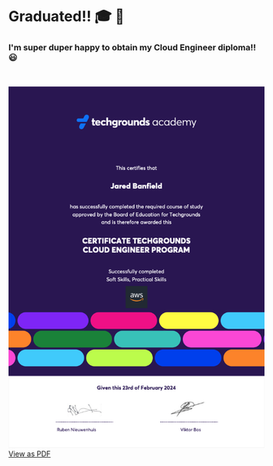 # Graduated!! 🎓 📜

### I'm super duper happy to obtain my Cloud Engineer diploma!! 😃  
<br> 

![diploma](/11_GRADUATED!!/Jared-Banfield-TG-diploma.png)<br>
[View as PDF](https://drive.google.com/file/d/1z4VKBvuSK_0_fjJYVUHXjHOZxf5fZ1pe/view?usp=drive_link)